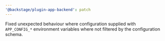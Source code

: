 ```yaml
---
'@backstage/plugin-app-backend': patch
---
```


Fixed unexpected behaviour where configuration supplied with `APP_CONFIG_*` environment variables where not filtered by the configuration schema.
